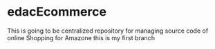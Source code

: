 # edacEcommerce
This is going to be centralized repository for managing source code of online Shopping for Amazone
this is my first branch
